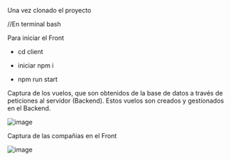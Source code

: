 Una vez clonado el proyecto 

//En terminal bash

Para iniciar el Front

- cd client
  
- iniciar npm i
  

- npm run start



Captura de los vuelos, que son obtenidos de la base de datos a través de peticiones al servidor (Backend). Estos vuelos son creados y gestionados en el Backend. 

![image](https://github.com/FlorIniguez/ApiFlights-Front-Back/assets/122651005/ca9aca2c-c76a-4e50-b870-10b673acfadc)

Captura de las compañias en el Front

![image](https://github.com/FlorIniguez/ApiFlights-Front-Back/assets/122651005/3e6a7542-2d00-4dc5-86a2-502253f760da)



